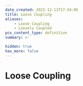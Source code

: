```yaml
---
date_created: 2022-12-11T17:54:05
title: Loose Coupling
aliases:
    - Loose Coupling
    - Loosely Coupled
pcx_content_type: definition
summary: >-

hidden: true
has_more: false
---
```


# Loose Coupling
